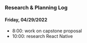 ### Research & Planning Log
#### Friday, 04/29/2022
* 8:00: work on capstone proposal
* 10:00: research React Native